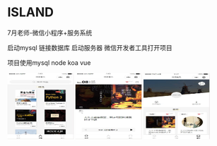 # ISLAND
7月老师-微信小程序+服务系统

启动mysql
链接数据库
启动服务器
微信开发者工具打开项目

项目使用mysql node koa vue


<img class="QR-img" src="https://github.com/wuxidalao/ISLAND/blob/master/island-img/book.jpg" width="150" height="150">

<img class="QR-img" src="https://github.com/wuxidalao/ISLAND/blob/master/island-img/classic.jpg" width="150" height="150">

<img class="QR-img" src="https://github.com/wuxidalao/ISLAND/blob/master/island-img/my.jpg" width="150" height="150">